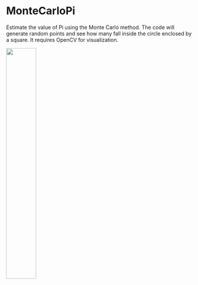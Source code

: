 # MonteCarloPi
Estimate the value of Pi using the Monte Carlo method.
The code will generate random points and see how many fall inside the circle enclosed by a square.
It requires OpenCV for visualization.


<img src="https://user-images.githubusercontent.com/16385717/87857729-3b107d80-c929-11ea-9e6b-71ef97f047ab.gif" width=40% height=40%> 

